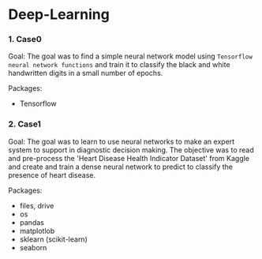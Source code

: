 # Deep-Learning

### 1. Case0

Goal: The goal was to find a simple neural network model using `Tensorflow neural network functions` 
and train it to classify the black and white handwritten digits in a small number of epochs.

Packages:
* Tensorflow


### 2. Case1

Goal: The goal was to learn to use neural networks to make an expert system to support in diagnostic decision making.
The objective was to read and pre-process the 'Heart Disease Health Indicator Dataset' from Kaggle and create and train
a dense neural network to predict to classify the presence of heart disease.

Packages:
* files, drive
* os
* pandas
* matplotlob
* sklearn (scikit-learn)
* seaborn
